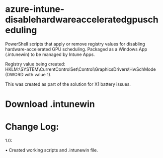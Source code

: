 # azure-intune-disablehardwareacceleratedgpuscheduling
PowerShell scripts that apply or remove registry values for disabling hardware-accelerated GPU scheduling. Packaged as a Windows App (.intunewin) to be managed by Intune Apps.

Registry value being created: HKLM:\SYSTEM\CurrentControlSet\Control\GraphicsDrivers\HwSchMode (DWORD with value 1).

This was created as part of the solution for X1 battery issues.

Download .intunewin
=========


Change Log:
============
1.0:

  • Created working scripts and .intunewin file.
